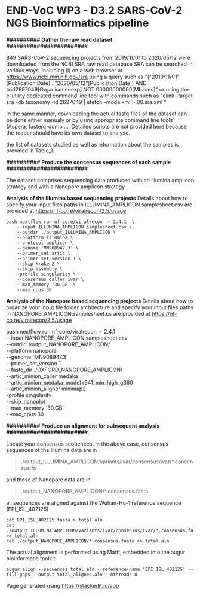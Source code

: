 
# END-VoC WP3 - D3.2 SARS-CoV-2 NGS Bioinformatics pipeline 




**########## Gather the raw read dataset ########################**

 849 SARS-CoV-2 sequencing projects from 2019/11/01 to 2020/05/12 were downloaded from the NCBI SRA raw read database
SRA can be searched in various ways, including (i) on a web browser at https://www.ncbi.nlm.nih.gov/sra using a query such as "("2019/11/01"[Publication Date] : "2020/05/12"[Publication Date]) AND txid2697049[Organism:noexp] NOT 00000000000[Mbases]" or using the e-utility dedicated command line tool with commands such as "elink -target sra -db taxonomy -id 2697049 | efetch -mode xml > 00.sra.xml "

In the same manner, downloading the actual fastq files of the dataset can be done either manualy or by using appropriate command line tools (Aspera, fasterq-dump ....
Detailed scripts are not provided here because the reader should have its own dataset to analyse.

the list of datasets studied as well as information about the samples is provided in Table_1.

**########## Produce the consensus sequences of each sample ########################**

The dataset comprises sequencing data produced with an Illumina amplicon strategy and with a Nanopore amplicon strategy 

**Analysis of the Illumina based sequencing projects**
Details about how to specify your input files paths in ILLUMINA_AMPLICON.samplesheet.csv are provided at https://nf-co.re/viralrecon/2.5/usage

    bash nextflow run nf-core/viralrecon -r 2.4.1  \
        --input ILLUMINA_AMPLICON.samplesheet.csv \
        --outdir ./output_ILLUMINA_AMPLICON \
        --platform illumina \
        --protocol amplicon \
        --genome 'MN908947.3' \
        --primer_set artic \
        --primer_set_version 1 \
        --skip_kraken2 \
        --skip_assembly \
        -profile singularity \
        --consensus_caller ivar \
        --max_memory '30.GB' \
        --max_cpus 30


**Analysis of the Nanopore based sequencing projects**
Details about how to organize your input file folder architecture and specify your input files paths in NANOPORE_AMPLICON.samplesheet.cs are provided at https://nf-co.re/viralrecon/2.5/usage

bash nextflow run nf-core/viralrecon -r 2.4.1  \
--input NANOPORE_AMPLICON.samplesheet.csv \
--outdir ./output_NANOPORE_AMPLICON/ \
--platform nanopore \
--genome 'MN908947.3' \
--primer_set_version 1 \
--fastq_dir ./OXFORD_NANOPORE_AMPLICON/ \
--artic_minion_caller medaka \
--artic_minion_medaka_model r941_min_high_g360 \
--artic_minion_aligner minimap2 \
-profile singularity \
--skip_nanoplot \
--max_memory '30.GB' \
--max_cpus 30

**########## Produce an alignment for subsequent analysis ########################**

Locate your consensus sequences.
In the above case, consensus sequences of the Illumina data are in 

> ./output_ILLUMINA_AMPLICON/variants/ivar/consensus/ivar/*.consensus.fa

and those of Nanopore data are in 

> ./output_NANOPORE_AMPLICON/*.consensus.fasta

all sequences are aligned against the Wuhan-Hu-1 reference sequence (EPI_ISL_402125)

    cat EPI_ISL_402125.fasta > total.aln
    cat ./output_ILLUMINA_AMPLICON/variants/ivar/consensus/ivar/*.consensus.fa >> total.aln
    cat ./output_NANOPORE_AMPLICON/*.consensus.fasta >> total.aln

The actual alignment is performed using Mafft, embedded into the augur bioinformatic toolkit

    augur align --sequences total.aln --reference-name 'EPI_ISL_402125' --fill-gaps --output total_aligned.aln --nthreads 8



Page generated using https://stackedit.io/app


